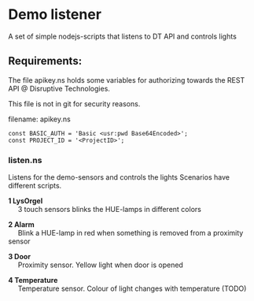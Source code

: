 # Demo listener
A set of simple nodejs-scripts that listens to DT API and controls lights

## Requirements:
The file apikey.ns holds some variables for authorizing towards the REST API @ Disruptive Technologies.

This file is not in git for security reasons.

filename: apikey.ns
```
const BASIC_AUTH = 'Basic <usr:pwd Base64Encoded>';
const PROJECT_ID = '<ProjectID>';
```

### listen.ns
Listens for the demo-sensors and controls the lights
Scenarios have different scripts.

__1 LysOrgel__<br>
&nbsp;&nbsp;&nbsp;&nbsp;
3 touch sensors blinks the HUE-lamps in different colors
   
__2 Alarm__<br>
&nbsp;&nbsp;&nbsp;&nbsp;
Blink a HUE-lamp in red when something is removed from a proximity sensor

__3 Door__<br>
&nbsp;&nbsp;&nbsp;&nbsp;
Proximity sensor. Yellow light when door is opened

__4 Temperature__<br>
&nbsp;&nbsp;&nbsp;&nbsp;
Temperature sensor. Colour of light changes with temperature (TODO)
